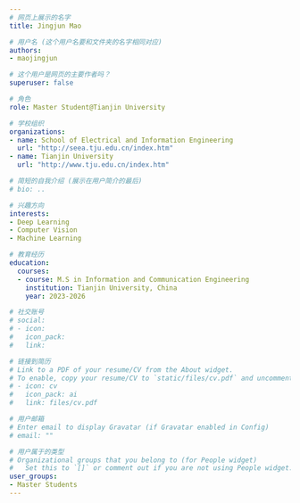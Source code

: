 ```yaml
---
# 网页上展示的名字
title: Jingjun Mao

# 用户名 (这个用户名要和文件夹的名字相同对应)
authors:
- maojingjun

# 这个用户是网页的主要作者吗？
superuser: false

# 角色
role: Master Student@Tianjin University

# 学校组织
organizations:
- name: School of Electrical and Information Engineering
  url: "http://seea.tju.edu.cn/index.htm"
- name: Tianjin University
  url: "http://www.tju.edu.cn/index.htm"

# 简短的自我介绍 (展示在用户简介的最后)
# bio: ..

# 兴趣方向
interests:
- Deep Learning
- Computer Vision
- Machine Learning

# 教育经历
education:
  courses:
  - course: M.S in Information and Communication Engineering
    institution: Tianjin University, China
    year: 2023-2026

# 社交账号
# social:
# - icon: 
#   icon_pack: 
#   link: 

# 链接到简历
# Link to a PDF of your resume/CV from the About widget.
# To enable, copy your resume/CV to `static/files/cv.pdf` and uncomment the lines below.
# - icon: cv
#   icon_pack: ai
#   link: files/cv.pdf

# 用户邮箱
# Enter email to display Gravatar (if Gravatar enabled in Config)
# email: ""

# 用户属于的类型
# Organizational groups that you belong to (for People widget)
#   Set this to `[]` or comment out if you are not using People widget.
user_groups:
- Master Students
---
```


